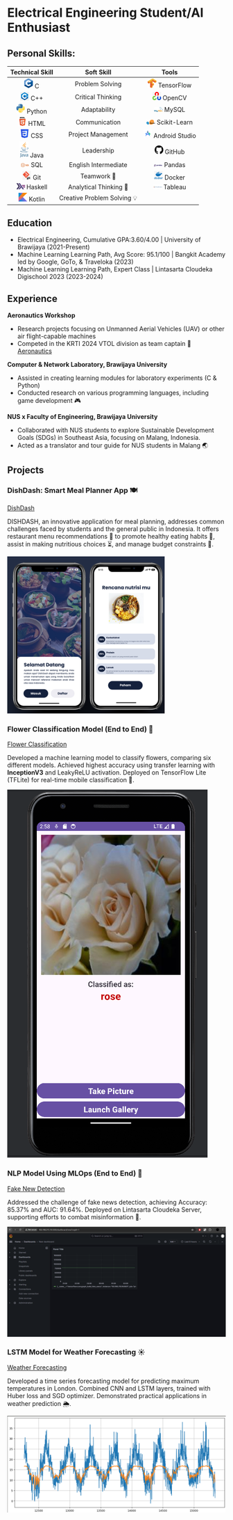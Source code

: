 # Electrical Engineering Student/AI Enthusiast

## Personal Skills:
| Technical Skill | Soft Skill           | Tools           |
|  :---:          |  :---:               |  :---:          | 
| <img src="assets/logos/c-logo.png" width="20"/> C               | Problem Solving      | <img src="assets/logos/tensorflow-logo.png" width="20"/> TensorFlow      |
| <img src="assets/logos/cpp-logo.png" width="20"/> C++             | Critical Thinking    | <img src="assets/logos/opencv-logo.png" width="20"/> OpenCV          |
| <img src="assets/logos/python-logo.png" width="20"/> Python          | Adaptability         | <img src="assets/logos/mysql-logo.png" width="20"/> MySQL           |
| <img src="assets/logos/html-logo.png" width="20"/> HTML            | Communication        | <img src="assets/logos/scikit-learn-logo.png" width="20"/> Scikit-Learn    |
| <img src="assets/logos/css-logo.png" width="20"/> CSS             | Project Management   | <img src="assets/logos/android-studio-logo.png" width="20"/> Android Studio  |
| <img src="assets/logos/java-logo.png" width="20"/> Java            | Leadership           | <img src="assets/logos/github-logo.png" width="20"/> GitHub          |
| <img src="assets/logos/sql-logo.png" width="20"/> SQL             | English Intermediate | <img src="assets/logos/pandas-logo.png" width="20"/> Pandas          |
| <img src="assets/logos/git-logo.png" width="20"/> Git             | Teamwork 🤝           | <img src="assets/logos/docker-logo.png" width="20"/> Docker          |
| <img src="assets/logos/haskell-logo.png" width="20"/> Haskell         | Analytical Thinking 🧠 | <img src="assets/logos/tableau-logo.png" width="20"/> Tableau         |
| <img src="assets/logos/kotlin-logo.png" width="20"/> Kotlin          | Creative Problem Solving 💡 |                 |

## Education
- Electrical Engineering, Cumulative GPA:3.60/4.00 | University of Brawijaya (2021-Present)	 			        		
- Machine Learning Learning Path, Avg Score: 95.1/100 | Bangkit Academy led by Google, GoTo, & Traveloka (2023)
- Machine Learning Learning Path, Expert Class | Lintasarta Cloudeka Digischool 2023 (2023-2024)

## Experience
**Aeronautics Workshop**
- Research projects focusing on Unmanned Aerial Vehicles (UAV) or other air flight-capable machines
- Competed in the KRTI 2024 VTOL division as team captain 🚁
[Aeronautics](https://github.com/ArkZ10/Aeronautics-Workshop)

**Computer & Network Laboratory, Brawijaya University**
- Assisted in creating learning modules for laboratory experiments (C & Python)
- Conducted research on various programming languages, including game development 🎮

**NUS x Faculty of Engineering, Brawijaya University**
- Collaborated with NUS students to explore Sustainable Development Goals (SDGs) in Southeast Asia, focusing on Malang, Indonesia.
- Acted as a translator and tour guide for NUS students in Malang 🌏

## Projects
### DishDash: Smart Meal Planner App 🍽️
[DishDash](https://github.com/ArkZ10/DishDash-Model)

DISHDASH, an innovative application for meal planning, addresses common challenges faced by students and the general public in Indonesia. It offers restaurant menu recommendations 🍱 to promote healthy eating habits 💪, assist in making nutritious choices ⏳, and manage budget constraints 💸.

![DishDash App](/assets/img/dishdash_app.png)

### Flower Classification Model (End to End) 🌸
[Flower Classification](https://github.com/ArkZ10/Plant-Classification)

Developed a machine learning model to classify flowers, comparing six different models. Achieved highest accuracy using transfer learning with **InceptionV3** and LeakyReLU activation. Deployed on TensorFlow Lite (TFLite) for real-time mobile classification 📱.

![App Screenshot](/assets/img/flower_app.png)

### NLP Model Using MLOps (End to End) 📰
[Fake New Detection](https://github.com/ArkZ10/Fake-News-Detection)

Addressed the challenge of fake news detection, achieving Accuracy: 85.37% and AUC: 91.64%. Deployed on Lintasarta Cloudeka Server, supporting efforts to combat misinformation 🚫.

![Server Screenshot](/assets/img/server.png)

### LSTM Model for Weather Forecasting ☀️
[Weather Forecasting](https://github.com/ArkZ10/Weather-Prediction-LSTM)

Developed a time series forecasting model for predicting maximum temperatures in London. Combined CNN and LSTM layers, trained with Huber loss and SGD optimizer. Demonstrated practical applications in weather prediction 🌦️.

![Evaluation Screenshot](/assets/img/prediction.png)
